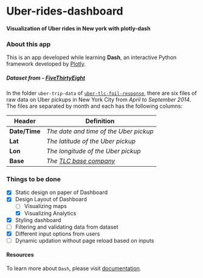 # Uber-rides-dashboard

#### Visualization of Uber rides in **New york** with plotly-dash

### About this app

This is an app developed while learning **Dash**, an interactive Python framework developed by [Plotly](https://plot.ly/).

##### Dataset from - [FiveThirtyEight](https://github.com/fivethirtyeight/uber-tlc-foil-response/tree/master/uber-trip-data)

In the folder `uber-trip-data` of [`uber-tlc-foil-response`](https://github.com/fivethirtyeight/uber-tlc-foil-response/tree/master/), there are six files of raw data on Uber pickups in New York City from _April to September 2014_. The files are separated by month and each has the following columns:

Header | Definition
---|---------
**Date/Time** | *The date and time of the Uber pickup*
**Lat** | *The latitude of the Uber pickup*
**Lon** | *The longitude of the Uber pickup*
**Base** | *The [TLC base company](http://www.nyc.gov/html/tlc/html/industry/base_and_business.shtml)*

### Things to be done
- [x] Static design on paper of Dashboard
- [x] Design Layout of Dashboard
   - [ ] Visualizing maps
   - [x] Visualizing Analytics
- [x] Styling dashboard
- [ ] Filtering and validating data from dataset
- [x] Different input options from users
- [ ] Dynamic updation without page reload based on inputs

#### Resources

To learn more about `Dash`, please visit [documentation](https://plot.ly/dash).
